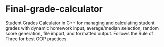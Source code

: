 # Final-grade-calculator
Student Grades Calculator in C++ for managing and calculating student grades with dynamic homework input, average/median selection, random score generation, file import, and formatted output. Follows the Rule of Three for best OOP practices.
